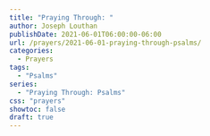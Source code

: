 ```yaml
---
title: "Praying Through: "
author: Joseph Louthan
publishDate: 2021-06-01T06:00:00-06:00
url: /prayers/2021-06-01-praying-through-psalms/
categories:
  - Prayers
tags:
  - "Psalms"
series:
  - "Praying Through: Psalms"
css: "prayers"
showtoc: false
draft: true
---
```

<div style="font-variant: small-caps;">

</div>

```text

```
